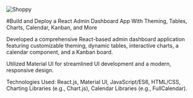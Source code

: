 ![Shoppy](https://i.ibb.co/W6g39w3/image.png)

#Build and Deploy a React Admin Dashboard App With Theming, Tables, Charts, Calendar, Kanban, and More

Developed a comprehensive React-based admin dashboard application featuring customizable theming, dynamic tables, interactive charts, a calendar component, and a Kanban board.

Utilized Material UI for streamlined UI development and a modern, responsive design.

Technologies Used: React.js, Material UI, JavaScript/ES6, HTML/CSS, Charting Libraries (e.g., Chart.js), Calendar Libraries (e.g., FullCalendar).
